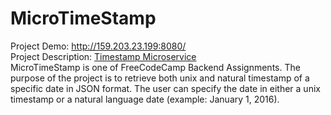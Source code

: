 # MicroTimeStamp
Project Demo: <a href = "http://159.203.23.199:8080/">http://159.203.23.199:8080/</a>
<br>
Project Description: <a href = "https://www.freecodecamp.org/challenges/timestamp-microservice">Timestamp Microservice</a>
<br>
MicroTimeStamp is one of FreeCodeCamp Backend Assignments. The purpose of the project is to retrieve both unix and natural timestamp of a specific date in JSON format. The user can specify the date in either a unix timestamp or a natural language date (example: January 1, 2016).
